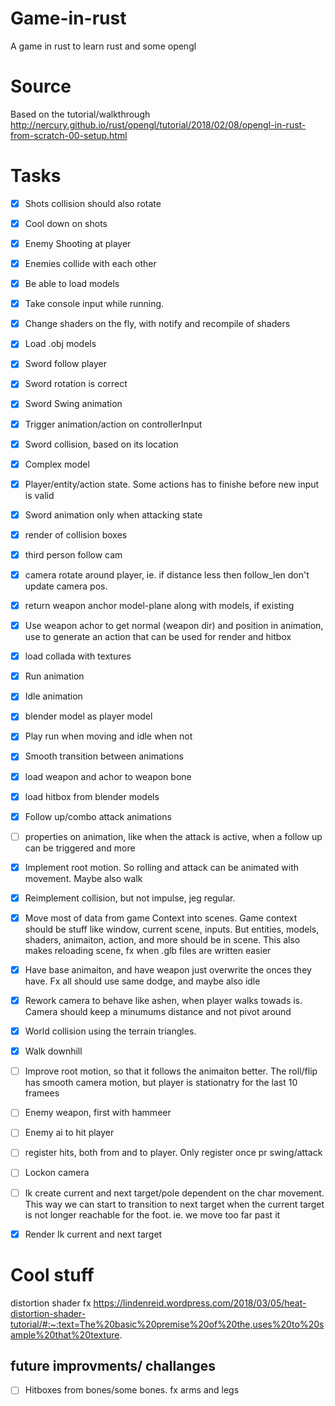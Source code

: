 # Game-in-rust
A game in rust to learn rust and some opengl

# Source
 Based on the tutorial/walkthrough http://nercury.github.io/rust/opengl/tutorial/2018/02/08/opengl-in-rust-from-scratch-00-setup.html


# Tasks
- [x] Shots collision should also rotate
- [x] Cool down on shots
- [x] Enemy Shooting at player
- [x] Enemies collide with each other
- [x] Be able to load models
- [x] Take console input while running.
- [x] Change shaders on the fly, with notify and recompile of shaders
- [x] Load .obj models
- [x] Sword follow player
- [x] Sword rotation is correct
- [x] Sword Swing animation
- [x] Trigger animation/action on controllerInput
- [x] Sword collision, based on its location
- [x] Complex model
- [x] Player/entity/action state. Some actions has to finishe before new input is valid
- [x] Sword animation only when attacking state
- [x] render of collision boxes
- [x] third person follow cam
- [x] camera rotate around player, ie. if distance less then follow_len don't update camera pos.
- [x] return weapon anchor model-plane along with models, if existing
- [x] Use weapon achor to get normal (weapon dir) and position in animation, use to generate an action that can be used for render and hitbox
- [x] load collada with textures
- [x] Run animation
- [x] Idle animation
- [x] blender model as player model
- [x] Play run when moving and idle when not
- [x] Smooth transition between animations
- [x] load weapon and achor to weapon bone
- [x] load hitbox from blender models
- [x] Follow up/combo attack animations
- [ ] properties on animation, like when the attack is active, when a follow up can be triggered and more
- [x] Implement root motion. So rolling and attack can be animated with movement. Maybe also walk
- [x] Reimplement collision, but not impulse, jeg regular.
- [x] Move most of data from game Context into scenes. Game context should be stuff like window, current scene, inputs. But entities, models, shaders, animaiton, action, and more should be in scene. This also makes reloading scene, fx when .glb files are written easier
- [x] Have base animaiton, and have weapon just overwrite the onces they have. Fx all should use same dodge, and maybe also idle
- [x] Rework camera to behave like ashen, when player walks towads is. Camera should keep a minumums distance and not pivot around
- [x] World collision using the terrain triangles.
- [x] Walk downhill
- [ ] Improve root motion, so that it follows the animaiton better. The roll/flip has smooth camera motion, but player is stationatry for the last 10 framees
- [ ] Enemy weapon, first with hammeer
- [ ] Enemy ai to hit player
- [ ] register hits, both from and to player. Only register once pr swing/attack
- [ ] Lockon camera
- [ ] Ik create current and next target/pole dependent on the char movement. This way we can start to transition to next target when the current target is not longer reachable for the foot. ie. we move too far past it
- [x] Render Ik current and next target



# Cool stuff
distortion shader fx https://lindenreid.wordpress.com/2018/03/05/heat-distortion-shader-tutorial/#:~:text=The%20basic%20premise%20of%20the,uses%20to%20sample%20that%20texture.


## future improvments/ challanges
- [ ] Hitboxes from bones/some bones. fx arms and legs

